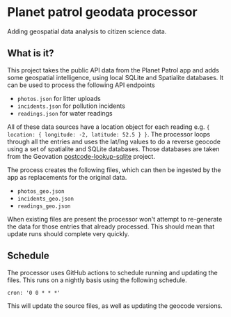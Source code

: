 # Planet patrol geodata processor 

Adding geospatial data analysis to citizen science data.

## What is it?

This project takes the public API data from the Planet Patrol app and adds some geospatial intelligence, using local SQLite and Spatialite databases. It can be used to process the following API endpoints

- `photos.json` for litter uploads
- `incidents.json` for pollution incidents
- `readings.json` for water readings

All of these data sources have a location object for each reading e.g. `{ location: { longitude: -2, latitude: 52.5 } }`. The processor loops through all the entries and uses the lat/lng values to do a reverse geocode using a set of spatialite and SQLite databases. Those databases are taken from the Geovation [postcode-lookup-sqlite](https://github.com/Geovation/postcode-lookup-sqlite) project.

The process creates the following files, which can then be ingested by the app as replacements for the original data.

- `photos_geo.json`
- `incidents_geo.json`
- `readings_geo.json`

When existing files are present the processor won't attempt to re-generate the data for those entries that already processed. This should mean that update runs should complete very quickly.

## Schedule

The processor uses GitHub actions to schedule running and updating the files. This runs on a nightly basis using the following schedule.

```
cron: '0 0 * * *'
```

This will update the source files, as well as updating the geocode versions.
